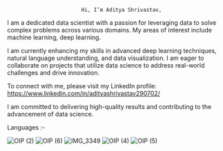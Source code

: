 							Hi, I’m Aditya Shrivastav,
I am a dedicated data scientist with a passion for leveraging data to solve complex problems across various domains. My areas of interest include machine learning, deep learning.

I am currently enhancing my skills in advanced deep learning techniques, natural language understanding, and data visualization. I am eager to collaborate on projects that utilize data science to address real-world challenges and drive innovation.

To connect with me, please visit my LinkedIn profile: https://www.linkedin.com/in/adityashrivastav290702/

I am committed to delivering high-quality results and contributing to the advancement of data science.

Languages :-

![OIP (2)](https://github.com/user-attachments/assets/eefaea59-6e1f-4811-ab84-df13b3eeb0de)
![OIP (6)](https://github.com/user-attachments/assets/74cb2962-32fb-4b9d-bd79-7586cc38093a)
![IMG_3349](https://github.com/user-attachments/assets/5e7f7aa2-2fae-4023-8869-6bf7c2b0cd76)
![OIP (4)](https://github.com/user-attachments/assets/7c3bdd25-a16c-4c60-af70-8f03be300ae3)
![OIP (5)](https://github.com/user-attachments/assets/e17fdef8-990f-41b6-a833-a4187c9bf439)
